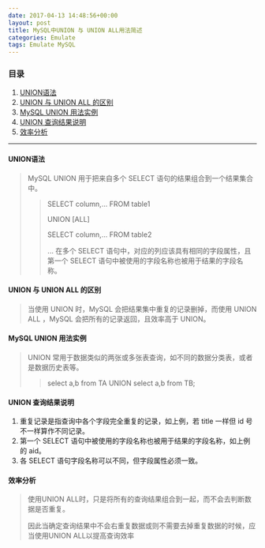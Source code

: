 ```yaml
---
date: 2017-04-13 14:48:56+00:00
layout: post
title: MySQL中UNION 与 UNION ALL用法简述
categories: Emulate
tags: Emulate MySQL
---
```


### 目录

1. [UNION语法](#item1)
2. [UNION 与 UNION ALL 的区别](#item2)
3. [MySQL UNION 用法实例](#item3)
4. [UNION 查询结果说明](#item4)
5. [效率分析](#item5)

---
#### <span id="item1">UNION语法</span>
> MySQL UNION 用于把来自多个 SELECT 语句的结果组合到一个结果集合中。
>> SELECT column,... FROM table1 
>> 
>> UNION [ALL]
>> 
>>SELECT column,... FROM table2
>>
>> ...
> 在多个 SELECT 语句中，对应的列应该具有相同的字段属性，且第一个 SELECT 语句中被使用的字段名称也被用于结果的字段名称。 


#### <span id="item2">UNION 与 UNION ALL 的区别</span>
> 当使用 UNION 时，MySQL 会把结果集中重复的记录删掉，而使用 UNION ALL ，MySQL 会把所有的记录返回，且效率高于 UNION。 

#### <span id="item3">MySQL UNION 用法实例</span>
> UNION 常用于数据类似的两张或多张表查询，如不同的数据分类表，或者是数据历史表等。
> 
>> select a,b from TA UNION select a,b from TB;

#### <span id="item4">UNION 查询结果说明</span>
> 
1. 重复记录是指查询中各个字段完全重复的记录，如上例，若 title 一样但 id 号不一样算作不同记录。
2. 第一个 SELECT 语句中被使用的字段名称也被用于结果的字段名称，如上例的 aid。
3. 各 SELECT 语句字段名称可以不同，但字段属性必须一致。
> 

#### <span id="item5">效率分析</span>
> 使用UNION ALL时，只是将所有的查询结果组合到一起，而不会去判断数据是否重复。
> 
> 因此当确定查询结果中不会右重复数据或则不需要去掉重复数据的时候，应当使用UNION ALL以提高查询效率